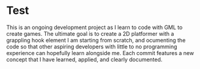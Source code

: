 # Test
This is an ongoing development project as I learn to code with GML to create games. 
The ultimate goal is to create a 2D platformer with a grappling hook element
I am starting from scratch, and ocumenting the code so that other aspiring developers with little to no programming experience can hopefully learn alongside me.
Each commit features a new concept that I have learned, applied, and clearly documented.
